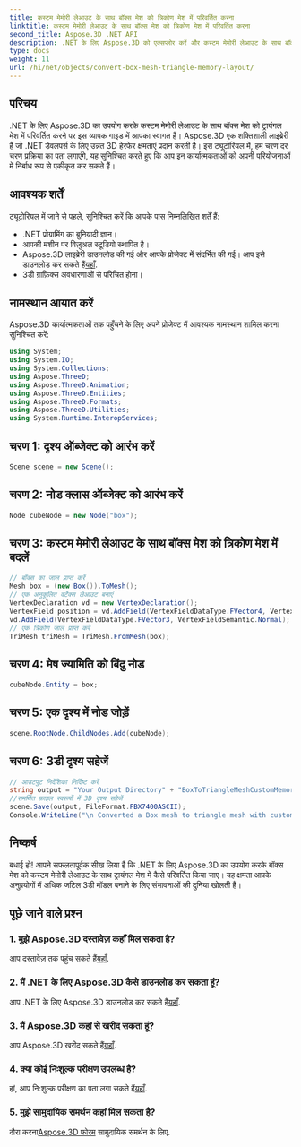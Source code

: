```yaml
---
title: कस्टम मेमोरी लेआउट के साथ बॉक्स मेश को त्रिकोण मेश में परिवर्तित करना
linktitle: कस्टम मेमोरी लेआउट के साथ बॉक्स मेश को त्रिकोण मेश में परिवर्तित करना
second_title: Aspose.3D .NET API
description: .NET के लिए Aspose.3D को एक्सप्लोर करें और कस्टम मेमोरी लेआउट के साथ बॉक्स मेश को ट्रायंगल मेश में बदलना सीखें। आपके अनुप्रयोगों में 3डी मॉडलिंग के लिए आसान चरण।
type: docs
weight: 11
url: /hi/net/objects/convert-box-mesh-triangle-memory-layout/
---
```

## परिचय
.NET के लिए Aspose.3D का उपयोग करके कस्टम मेमोरी लेआउट के साथ बॉक्स मेश को ट्रायंगल मेश में परिवर्तित करने पर इस व्यापक गाइड में आपका स्वागत है। Aspose.3D एक शक्तिशाली लाइब्रेरी है जो .NET डेवलपर्स के लिए उन्नत 3D हेरफेर क्षमताएं प्रदान करती है। इस ट्यूटोरियल में, हम चरण दर चरण प्रक्रिया का पता लगाएंगे, यह सुनिश्चित करते हुए कि आप इन कार्यात्मकताओं को अपनी परियोजनाओं में निर्बाध रूप से एकीकृत कर सकते हैं।
## आवश्यक शर्तें
ट्यूटोरियल में जाने से पहले, सुनिश्चित करें कि आपके पास निम्नलिखित शर्तें हैं:
- .NET प्रोग्रामिंग का बुनियादी ज्ञान।
- आपकी मशीन पर विज़ुअल स्टूडियो स्थापित है।
-  Aspose.3D लाइब्रेरी डाउनलोड की गई और आपके प्रोजेक्ट में संदर्भित की गई। आप इसे डाउनलोड कर सकते हैं[यहाँ](https://releases.aspose.com/3d/net/).
- 3डी ग्राफ़िक्स अवधारणाओं से परिचित होना।
## नामस्थान आयात करें
Aspose.3D कार्यात्मकताओं तक पहुँचने के लिए अपने प्रोजेक्ट में आवश्यक नामस्थान शामिल करना सुनिश्चित करें:
```csharp
using System;
using System.IO;
using System.Collections;
using Aspose.ThreeD;
using Aspose.ThreeD.Animation;
using Aspose.ThreeD.Entities;
using Aspose.ThreeD.Formats;
using Aspose.ThreeD.Utilities;
using System.Runtime.InteropServices;
```
## चरण 1: दृश्य ऑब्जेक्ट को आरंभ करें
```csharp
Scene scene = new Scene();
```
## चरण 2: नोड क्लास ऑब्जेक्ट को आरंभ करें
```csharp
Node cubeNode = new Node("box");
```
## चरण 3: कस्टम मेमोरी लेआउट के साथ बॉक्स मेश को त्रिकोण मेश में बदलें
```csharp
// बॉक्स का जाल प्राप्त करें
Mesh box = (new Box()).ToMesh();
// एक अनुकूलित वर्टेक्स लेआउट बनाएं
VertexDeclaration vd = new VertexDeclaration();
VertexField position = vd.AddField(VertexFieldDataType.FVector4, VertexFieldSemantic.Position);
vd.AddField(VertexFieldDataType.FVector3, VertexFieldSemantic.Normal);
// एक त्रिकोण जाल प्राप्त करें
TriMesh triMesh = TriMesh.FromMesh(box);
```
## चरण 4: मेष ज्यामिति को बिंदु नोड
```csharp
cubeNode.Entity = box;
```
## चरण 5: एक दृश्य में नोड जोड़ें
```csharp
scene.RootNode.ChildNodes.Add(cubeNode);
```
## चरण 6: 3डी दृश्य सहेजें
```csharp
// आउटपुट निर्देशिका निर्दिष्ट करें
string output = "Your Output Directory" + "BoxToTriangleMeshCustomMemoryLayoutScene.fbx";
//समर्थित फ़ाइल स्वरूपों में 3D दृश्य सहेजें
scene.Save(output, FileFormat.FBX7400ASCII);
Console.WriteLine("\n Converted a Box mesh to triangle mesh with custom memory layout of the vertex successfully.\nFile saved at " + output);
```
## निष्कर्ष
बधाई हो! आपने सफलतापूर्वक सीख लिया है कि .NET के लिए Aspose.3D का उपयोग करके बॉक्स मेश को कस्टम मेमोरी लेआउट के साथ ट्रायंगल मेश में कैसे परिवर्तित किया जाए। यह क्षमता आपके अनुप्रयोगों में अधिक जटिल 3डी मॉडल बनाने के लिए संभावनाओं की दुनिया खोलती है।
## पूछे जाने वाले प्रश्न
### 1. मुझे Aspose.3D दस्तावेज़ कहाँ मिल सकता है?
 आप दस्तावेज़ तक पहुंच सकते हैं[यहाँ](https://reference.aspose.com/3d/net/).
### 2. मैं .NET के लिए Aspose.3D कैसे डाउनलोड कर सकता हूं?
 आप .NET के लिए Aspose.3D डाउनलोड कर सकते हैं[यहाँ](https://releases.aspose.com/3d/net/).
### 3. मैं Aspose.3D कहां से खरीद सकता हूं?
 आप Aspose.3D खरीद सकते हैं[यहाँ](https://purchase.aspose.com/buy).
### 4. क्या कोई निःशुल्क परीक्षण उपलब्ध है?
 हां, आप नि:शुल्क परीक्षण का पता लगा सकते हैं[यहाँ](https://releases.aspose.com/).
### 5. मुझे सामुदायिक समर्थन कहां मिल सकता है?
 दौरा करना[Aspose.3D फोरम](https://forum.aspose.com/c/3d/18) सामुदायिक समर्थन के लिए.